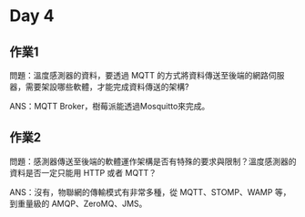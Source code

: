 # Day 4

## 作業1
問題：溫度感測器的資料，要透過 MQTT 的方式將資料傳送至後端的網路伺服器，需要架設哪些軟體，才能完成資料傳送的架構?

ANS：MQTT Broker，樹莓派能透過Mosquitto來完成。
## 作業2
問題：感測器傳送至後端的軟體運作架構是否有特殊的要求與限制？溫度感測器的資料是否一定只能用 HTTP 或者 MQTT？

ANS：沒有，物聯網的傳輸模式有非常多種，從 MQTT、STOMP、WAMP 等，到重量級的 AMQP、ZeroMQ、JMS。